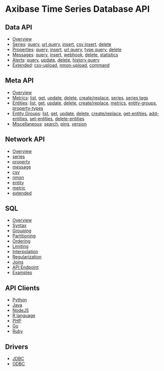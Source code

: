 # Axibase Time Series Database API

## Data API

* [Overview](data#overview)
* [Series](data/series/README.md): [query](data/series/query.md), [url query](data/series/url-query.md), [insert](data/series/insert.md), [csv insert](data/series/csv-insert.md), [delete](data/series/delete.md)
* [Properties](data/properties/README.md): [query](data/properties/query.md), [insert](data/properties/insert.md), [url query](data/properties/url-query.md), [type query](data/properties/type-query.md), [delete](data/properties/delete.md)
* [Messages](data/messages/README.md): [query](data/messages/query.md), [insert](data/messages/insert.md), [webhook](data/messages/webhook.md), [delete](data/messages/delete.md), [statistics](data/messages/stats-query.md)
* [Alerts](data/alerts/README.md): [query](data/alerts/query.md), [update](data/alerts/update.md), [delete](data/alerts/delete.md), [history query](data/alerts/history-query.md)
* [Extended](data/ext/README.md): [csv-upload](data/ext/csv-upload.md), [nmon-upload](data/ext/nmon-upload.md), [command](data/ext/command.md)

## Meta API

* [Overview](meta#overview)
* [Metrics](meta/metric/README.md): [list](meta/metric/list.md), [get](meta/metric/get.md), [update](meta/metric/update.md), [delete](meta/metric/delete.md), [create/replace](meta/metric/create-or-replace.md), [series](meta/metric/series.md), [series tags](meta/metric/series-tags.md)
* [Entities](meta/entity/README.md): [list](meta/entity/list.md), [get](meta/entity/get.md), [update](meta/entity/update.md), [delete](meta/entity/delete.md), [create/replace](meta/entity/create-or-replace.md), [metrics](meta/entity/metrics.md), [entity-groups](meta/entity/entity-groups.md), [property-types](meta/entity/property-types.md)
* [Entity Groups](meta/entity-group/README.md): [list](meta/entity-group/list.md), [get](meta/entity-group/get.md), [update](meta/entity-group/update.md), [delete](meta/entity-group/delete.md), [create/replace](meta/entity-group/create-or-replace.md), [get-entities](meta/entity-group/get-entities.md), [add-entities](meta/entity-group/add-entities.md), [set-entities](meta/entity-group/set-entities.md), [delete-entities](meta/entity-group/delete-entities.md)
* [Miscellaneous](meta/misc/README.md): [search](meta/misc/search.md), [ping](meta/misc/ping.md), [version](meta/misc/version.md)

## Network API

* [Overview](network#network-api)
* [series](network/series.md)
* [property](network/property.md)
* [message](network/message.md)
* [csv](network/csv.md)
* [nmon](network/nmon.md)
* [entity](network/entity.md)
* [metric](network/metric.md)
* [extended](network/extended-commands.md)

## SQL

* [Overview](../sql#overview)
* [Syntax](../sql#syntax)
* [Grouping](../sql#grouping)
* [Partitioning](../sql#partitioning)
* [Ordering](../sql#ordering)
* [Limiting](../sql#limiting)
* [Interpolation](../sql#interpolation)
* [Regularization](../sql#regularization)
* [Joins](../sql#joins)
* [API Endpoint](../sql/api.md#sql-query-api-endpoint)
* [Examples](../sql#examples)

## API Clients

* [Python](https://github.com/axibase/atsd-api-python)
* [Java](https://github.com/axibase/atsd-api-java)
* [NodeJS](https://github.com/axibase/atsd-api-nodejs)
* [R language](https://github.com/axibase/atsd-api-r)
* [PHP](https://github.com/axibase/atsd-api-php)
* [Go](https://github.com/axibase/atsd-api-go)
* [Ruby](https://github.com/axibase/atsd-api-ruby)

## Drivers

* [JDBC](https://github.com/axibase/atsd-jdbc)
* [ODBC](../integration/odbc/README.md)